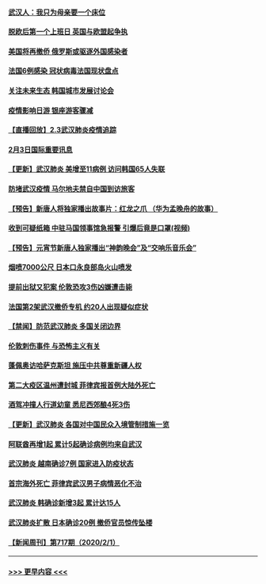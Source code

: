 #### [武汉人：我只为母亲要一个床位](../pages/prog202/a102768250.md?t=02040233) 
#### [脱欧后第一个上班日 英国与欧盟起争执](../pages/prog202/a102768252.md?t=02040233) 
#### [美国将再撤侨 俄罗斯或驱逐外国感染者](../pages/prog202/a102768247.md?t=02040233) 
#### [法国6例感染 冠状病毒法国现状盘点](../pages/prog202/a102768157.md?t=02040233) 
#### [关注未来生态 韩国城市发展讨论会](../pages/prog202/a102768153.md?t=02040233) 
#### [疫情影响日游 银座游客骤减](../pages/prog202/a102768160.md?t=02040233) 
#### [【直播回放】2.3武汉肺炎疫情追踪](../pages/prog202/a102768128.md?t=02040233) 
#### [2月3日国际重要讯息](../pages/prog202/a102767896.md?t=02040233) 
#### [【更新】武汉肺炎 美增至11病例 访问韩国65人失联](../pages/prog202/a102758911.md?t=02040233) 
#### [防堵武汉疫情 马尔地夫禁自中国到访旅客](../pages/prog202/a102767847.md?t=02040233) 
#### [【预告】新唐人将独家播出故事片：红龙之爪 （华为孟晚舟的故事）](../pages/prog202/a102767728.md?t=02040233) 
#### [收到可疑纸箱 中驻马国领事馆急报警 引爆后竟是口罩(视频)](../pages/prog202/a102767695.md?t=02040233) 
#### [【预告】元宵节新唐人独家播出“神韵晚会”及“交响乐音乐会”](../pages/prog202/a102767674.md?t=02040233) 
#### [烟喷7000公尺 日本口永良部岛火山喷发](../pages/prog202/a102767687.md?t=02040233) 
#### [提前出狱又犯案 伦敦恐攻3伤凶嫌遭击毙](../pages/prog202/a102767635.md?t=02040233) 
#### [法国第2架武汉撤侨专机 约20人出现疑似症状](../pages/prog202/a102767617.md?t=02040233) 
#### [【禁闻】防范武汉肺炎  多国关闭边界](../pages/prog202/a102767542.md?t=02040233) 
#### [伦敦刺伤事件 与恐怖主义有关](../pages/prog202/a102767509.md?t=02040233) 
#### [蓬佩奥访哈萨克斯坦 施压中共尊重新疆人权](../pages/prog202/a102767395.md?t=02040233) 
#### [第二大疫区温州遭封城 菲律宾报首例大陆外死亡](../pages/prog202/a102767388.md?t=02040233) 
#### [酒驾冲撞人行道幼童 悉尼西郊酿4死3伤](../pages/prog202/a102767238.md?t=02040233) 
#### [【更新】武汉肺炎 各国对中国民众入境管制措施一览](../pages/prog202/a102767170.md?t=02040233) 
#### [阿联酋再增1起 累计5起确诊病例均来自武汉](../pages/prog202/a102767207.md?t=02040233) 
#### [武汉肺炎 越南确诊7例 国家进入防疫状态](../pages/prog202/a102767186.md?t=02040233) 
#### [首宗海外死亡 菲律宾武汉男子病情恶化不治](../pages/prog202/a102767150.md?t=02040233) 
#### [武汉肺炎 韩确诊新增3起 累计达15人](../pages/prog202/a102767132.md?t=02040233) 
#### [武汉肺炎扩散 日本确诊20例 撤侨官员惊传坠楼](../pages/prog202/a102767109.md?t=02040233) 
#### [【新闻周刊】第717期（2020/2/1）](../pages/prog202/a102767114.md?t=02040233) 

----
#### [ >>> 更早内容 <<< ](../indexes/prog202-earlier.md)

